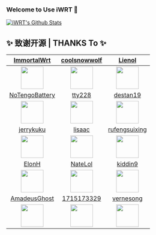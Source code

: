 ### Welcome to Use iWRT 👋

<!--
**YAOF/YAOF** is a ✨ _special_ ✨ repository because its `README.md` (this file) appears on your GitHub profile.

Here are some ideas to get you started:

- 🔭 I’m currently working on ...
- 🌱 I’m currently learning ...
- 👯 I’m looking to collaborate on ...
- 🤔 I’m looking for help with ...
- 💬 Ask me about ...
- 📫 How to reach me: ...
- 😄 Pronouns: ...
- ⚡ Fun fact: ...
-->

[![iWRT's Github Stats](https://github-readme-stats.vercel.app/api?username=iwrt&count_private=true&show_icons=true&theme=vue)](https://github.com/anuraghazra/github-readme-stats)

## ✨ 致谢开源 | THANKS To ✨

|          [ImmortalWrt](https://github.com/immortalwrt)           |           [coolsnowwolf](https://github.com/coolsnowwolf)            |              [Lienol](https://github.com/Lienol)               |
| :----------------------------------------------------------: | :----------------------------------------------------------: | :----------------------------------------------------------: |
| <img width="60" src="https://avatars.githubusercontent.com/u/53193414"/> | <img width="60" src="https://avatars.githubusercontent.com/u/31687149" /> | <img width="60" src="https://avatars.githubusercontent.com/u/23146169" /> |
|              [NoTengoBattery](https://github.com/NoTengoBattery)               |              [tty228](https://github.com/tty228)               |              [destan19](https://github.com/destan19)               |
| <img width="60" src="https://avatars.githubusercontent.com/u/11285513" /> | <img width="60" src="https://avatars.githubusercontent.com/u/33397881" /> | <img width="60" src="https://avatars.githubusercontent.com/u/3950091" /> |
|              [jerrykuku](https://github.com/jerrykuku)               |              [lisaac](https://github.com/lisaac)               |              [rufengsuixing](https://github.com/rufengsuixing)               |
| <img width="60" src="https://avatars.githubusercontent.com/u/9485680" /> | <img width="60" src="https://avatars.githubusercontent.com/u/3320969" /> | <img width="60" src="https://avatars.githubusercontent.com/u/22387141" /> |
|              [ElonH](https://github.com/ElonH)               |              [NateLol](https://github.com/NateLol)               |              [kiddin9](https://github.com/kiddin9)               |
| <img width="60" src="https://avatars.githubusercontent.com/u/32666230" /> | <img width="60" src="https://avatars.githubusercontent.com/u/5166306" /> | <img width="60" src="https://avatars.githubusercontent.com/u/48883331" /> |
|              [AmadeusGhost](https://github.com/AmadeusGhost)               |              [1715173329](https://github.com/1715173329)               |              [vernesong](https://github.com/vernesong)               |
| <img width="60" src="https://avatars.githubusercontent.com/u/42570690" /> | <img width="60" src="https://avatars.githubusercontent.com/u/22235437" /> | <img width="60" src="https://avatars.githubusercontent.com/u/42875168" /> |
